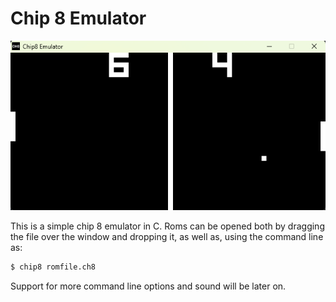 # Chip 8 Emulator

![Screenshot of emulator in usage](./assets/playing.png)

This is a simple chip 8 emulator in C.
Roms can be opened both by dragging the file over the window
and dropping it, as well as, using the command line as:

``` bash
$ chip8 romfile.ch8
```

Support for more command line options and sound will be later on.
